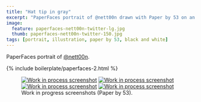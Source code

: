 ```yaml
---
title: "Hat tip in gray"
excerpt: "PaperFaces portrait of @nett00n drawn with Paper by 53 on an iPad."
image: 
  feature: paperfaces-nett00n-twitter-lg.jpg
  thumb: paperfaces-nett00n-twitter-150.jpg
tags: [portrait, illustration, paper by 53, black and white]
---
```


PaperFaces portrait of [@nett00n](http://twitter.com/Tnett00n).

{% include boilerplate/paperfaces-2.html %}

<figure class="half">
	<a href="{{ site.url }}/images/paperfaces-nett00n-process-1-lg.jpg"><img src="{{ site.url }}/images/paperfaces-nett00n-process-1-600.jpg" alt="Work in process screenshot"></a>
	<a href="{{ site.url }}/images/paperfaces-nett00n-process-2-lg.jpg"><img src="{{ site.url }}/images/paperfaces-nett00n-process-2-600.jpg" alt="Work in process screenshot"></a>
	<a href="{{ site.url }}/images/paperfaces-nett00n-process-3-lg.jpg"><img src="{{ site.url }}/images/paperfaces-nett00n-process-3-600.jpg" alt="Work in process screenshot"></a>
	<a href="{{ site.url }}/images/paperfaces-nett00n-process-4-lg.jpg"><img src="{{ site.url }}/images/paperfaces-nett00n-process-4-600.jpg" alt="Work in process screenshot"></a>
	<figcaption>Work in progress screenshots (Paper by 53).</figcaption>
</figure>